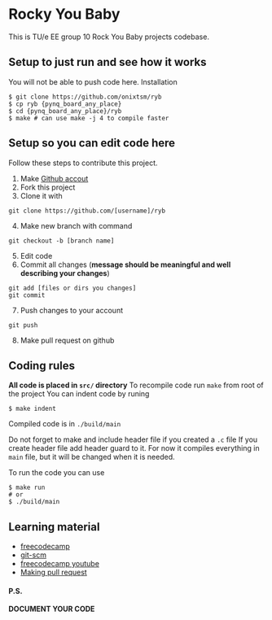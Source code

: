 # Rocky You Baby

This is TU/e EE group 10 Rock You Baby projects codebase.

## Setup to just run and see how it works
You will not be able to push code here.
Installation

```console
$ git clone https://github.com/onixtsm/ryb
$ cp ryb {pynq_board_any_place}
$ cd {pynq_board_any_place}/ryb
$ make # can use make -j 4 to compile faster
```

## Setup so you can edit code here
Follow these steps to contribute this project.
1. Make [Github accout](https://github.com/signup)
2. Fork this project
3. Clone it with
```console
git clone https://github.com/[username]/ryb
```
4. Make new branch with command
```console
git checkout -b [branch name]
```
5. Edit code
6. Commit all changes (**message should be meaningful and well describing your changes**)
```console
git add [files or dirs you changes]
git commit
```
7. Push changes to your account
```console
git push
```
8. Make pull request on github

## Coding rules

**All code is placed in `src/` directory**
To recompile code run `make` from root of the project
You can indent code by runing
```console
$ make indent
```

Compiled code is in `./build/main`

Do not forget to make and include header file if you created a `.c` file
If you create header file add header guard to it.
For now it compiles everything in `main` file, but it will be changed when it is needed.

To run the code you can use
```console
$ make run
# or
$ ./build/main
```

## Learning material
* [freecodecamp](https://www.freecodecamp.org/news/learn-the-basics-of-git-in-under-10-minutes-da548267cc91/)
* [git-scm](https://git-scm.com/book/en/v2/Git-Basics-Getting-a-Git-Repository)
* [freecodecamp youtube](https://www.youtube.com/watch?v=RGOj5yH7evk)
* [Making pull request](https://www.youtube.com/watch?v=8lGpZkjnkt4)


#### P.S.
**DOCUMENT YOUR CODE**
